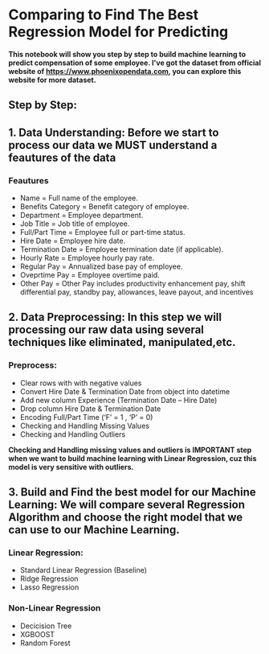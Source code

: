 # Comparing to Find The Best Regression Model for Predicting 
**This notebook will show you step by step to build machine learning to predict compensation of some employee. I've got the dataset from official website of https://www.phoenixopendata.com, you can explore this website for more dataset.**

## Step by Step:
## 1. Data Understanding: Before we start to process our data we MUST understand a feautures of the data
### Feautures
- Name = Full name of the employee.
- Benefits Category = Benefit category of employee.
- Department = Employee department.
- Job Title = Job title of employee.
- Full/Part Time = Employee full or part-time status.
- Hire Date = Employee hire date.
- Termination Date = Employee termination date (if applicable).
- Hourly Rate = Employee hourly pay rate.
- Regular Pay = Annualized base pay of employee.
- Oveprtime Pay = Employee overtime paid.
- Other Pay = Other Pay includes productivity enhancement pay, shift differential pay, standby pay, allowances, leave payout, and incentives

## 2. Data Preprocessing: In this step we will processing our raw data using several techniques like eliminated, manipulated,etc.
### Preprocess:
- Clear rows with with negative values
- Convert Hire Date & Termination Date from object into datetime
- Add new column Experience (Termination Date – Hire Date)
- Drop column Hire Date & Termination Date 
- Encoding Full/Part Time (‘F’ = 1 ,  ‘P’ = 0)
- Checking and Handling Missing Values
- Checking and Handling Outliers

**Checking and Handling missing values and outliers is IMPORTANT step when we want to build machine learning with Linear Regression, cuz this model is very sensitive with outliers.**

## 3. Build and Find the best model for our Machine Learning: We will compare several Regression Algorithm and choose the right model that we can use to our Machine Learning.
### Linear Regression:
- Standard Linear Regression (Baseline)
- Ridge Regression
- Lasso Regression
### Non-Linear Regression
- Decicision Tree
- XGBOOST
- Random Forest


